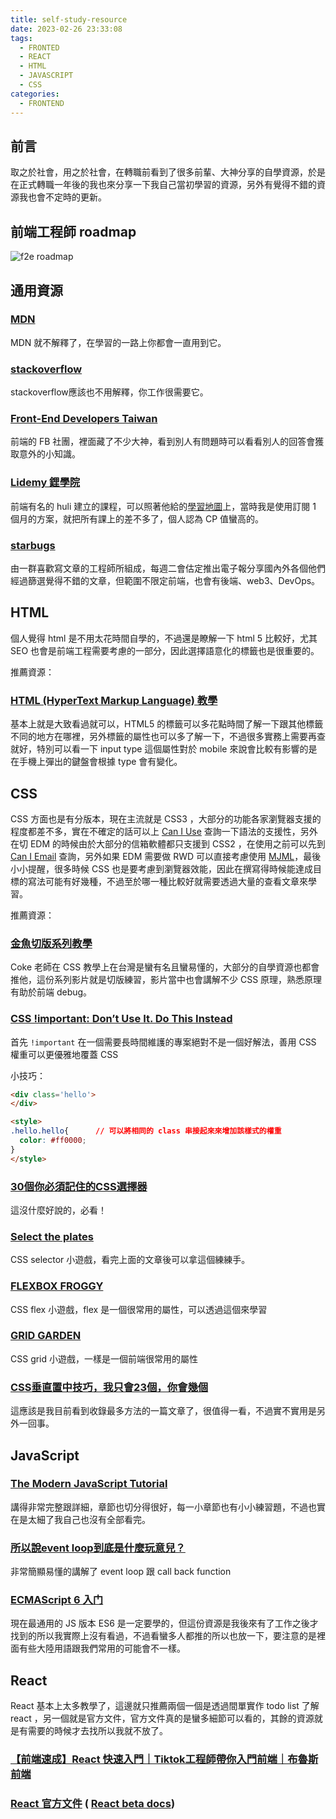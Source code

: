 ```yaml
---
title: self-study-resource
date: 2023-02-26 23:33:08
tags:
  - FRONTED
  - REACT
  - HTML
  - JAVASCRIPT
  - CSS
categories: 
  - FRONTEND
---
```


## 前言

取之於社會，用之於社會，在轉職前看到了很多前輩、大神分享的自學資源，於是在正式轉職一年後的我也來分享一下我自己當初學習的資源，另外有覺得不錯的資源我也會不定時的更新。

## 前端工程師 roadmap

![f2e roadmap](https://github.com/goodjack/developer-roadmap-chinese/blob/master/chinese-version/img/frontend.png?raw=true)

## 通用資源

### [MDN](https://developer.mozilla.org/zh-TW/)

MDN 就不解釋了，在學習的一路上你都會一直用到它。

### [stackoverflow](https://stackoverflow.com/)

stackoverflow應該也不用解釋，你工作很需要它。

### [Front-End Developers Taiwan](https://www.facebook.com/groups/f2e.tw/)

前端的 FB 社團，裡面藏了不少大神，看到別人有問題時可以看看別人的回答會獲取意外的小知識。

### [Lidemy 鋰學院](https://lidemy.com/)

前端有名的 huli 建立的課程，可以照著他給的[學習地圖](https://lidemy.com/p/roadmap)上，當時我是使用訂閱 1 個月的方案，就把所有課上的差不多了，個人認為 CP 值蠻高的。

### [starbugs](https://weekly.starbugs.dev/)

由一群喜歡寫文章的工程師所組成，每週二會估定推出電子報分享國內外各個他們經過篩選覺得不錯的文章，但範圍不限定前端，也會有後端、web3、DevOps。

## HTML

個人覺得 html 是不用太花時間自學的，不過還是瞭解一下 html 5 比較好，尤其 SEO 也會是前端工程需要考慮的一部分，因此選擇語意化的標籤也是很重要的。

推薦資源：

### [HTML (HyperText Markup Language) 教學](https://www.fooish.com/html/)

基本上就是大致看過就可以，HTML5 的標籤可以多花點時間了解一下跟其他標籤不同的地方在哪裡，另外標籤的屬性也可以多了解一下，不過很多實務上需要再查就好，特別可以看一下 input type 這個屬性對於 mobile 來說會比較有影響的是在手機上彈出的鍵盤會根據 type 會有變化。

## CSS

CSS 方面也是有分版本，現在主流就是 CSS3 ，大部分的功能各家瀏覽器支援的程度都差不多，實在不確定的話可以上 [Can I Use](https://caniuse.com/) 查詢一下語法的支援性，另外在切 EDM 的時候由於大部分的信箱軟體都只支援到 CSS2 ，在使用之前可以先到[Can I Email](https://www.caniemail.com/) 查詢，另外如果 EDM 需要做 RWD 可以直接考慮使用 [MJML](https://mjml.io/)，最後小小提醒，很多時候 CSS 也是要考慮到瀏覽器效能，因此在撰寫得時候能達成目標的寫法可能有好幾種，不過至於哪一種比較好就需要透過大量的查看文章來學習。

推薦資源：

### [金魚切版系列教學](https://www.youtube.com/playlist?list=PLqivELodHt3hxeuLX8PYaI8u1GcDaBoJo)

Coke 老師在 CSS 教學上在台灣是蠻有名且蠻易懂的，大部分的自學資源也都會推他，這份系列影片就是切版練習，影片當中也會講解不少 CSS 原理，熟悉原理有助於前端 debug。

### [CSS !important: Don’t Use It. Do This Instead](https://uxengineer.com/css-specificity-avoid-important-css/)

首先 `!important` 在一個需要長時間維護的專案絕對不是一個好解法，善用 CSS 權重可以更優雅地覆蓋 CSS

小技巧：

```html
<div class='hello'>
</div>

<style>
.hello.hello{      // 可以將相同的 class 串接起來來增加該樣式的權重
  color: #ff0000;
}
</style>
```

### [30個你必須記住的CSS選擇器](https://code.tutsplus.com/zh-hant/tutorials/the-30-css-selectors-you-must-memorize--net-16048)

這沒什麼好說的，必看！

### [Select the plates](https://flukeout.github.io/)

CSS selector 小遊戲，看完上面的文章後可以拿這個練練手。

### [FLEXBOX FROGGY](https://flexboxfroggy.com/)

CSS flex 小遊戲，flex 是一個很常用的屬性，可以透過這個來學習

### [GRID GARDEN](http://cssgridgarden.com/)

CSS grid 小遊戲，一樣是一個前端很常用的屬性

### [CSS垂直置中技巧，我只會23個，你會幾個](http://csscoke.com/2018/08/21/css-vertical-align/)

這應該是我目前看到收錄最多方法的一篇文章了，很值得一看，不過實不實用是另外一回事。

## JavaScript

### [The Modern JavaScript Tutorial](https://javascript.info/)

講得非常完整跟詳細，章節也切分得很好，每一小章節也有小小練習題，不過也實在是太細了我自己也沒有全部看完。

### [所以說event loop到底是什麼玩意兒？](https://www.youtube.com/watch?v=8aGhZQkoFbQ&t=980s)

非常簡顯易懂的講解了 event loop 跟 call back function 

### [ECMAScript 6 入门](https://es6.ruanyifeng.com/)

現在最通用的 JS 版本 ES6 是一定要學的，但這份資源是我後來有了工作之後才找到的所以我實際上沒有看過，不過看蠻多人都推的所以也放一下，要注意的是裡面有些大陸用語跟我們常用的可能會不一樣。

## React

React 基本上太多教學了，這邊就只推薦兩個一個是透過間單實作 todo list 了解 react ，另一個就是官方文件，官方文件真的是蠻多細節可以看的，其餘的資源就是有需要的時候才去找所以我就不放了。

### [【前端速成】React 快速入門｜Tiktok工程師帶你入門前端｜布魯斯前端](https://www.youtube.com/watch?v=zqV7NIFGDrQ&t=2s)

### [React 官方文件](https://zh-hant.reactjs.org/) ( [React beta docs](https://beta.reactjs.org/))
